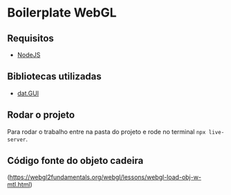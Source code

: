 # Boilerplate WebGL

## Requisitos

- [NodeJS](https://nodejs.org/)

## Bibliotecas utilizadas

- [dat.GUI](https://github.com/dataarts/dat.gui)

## Rodar o projeto

Para rodar o trabalho entre na pasta do projeto e rode no terminal `npx live-server`.

## Código fonte do objeto cadeira
(https://webgl2fundamentals.org/webgl/lessons/webgl-load-obj-w-mtl.html)
